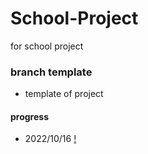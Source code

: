 # School-Project
 for school project

### branch template
- template of project

#### progress
- 2022/10/16
[!](../../OBS%20outputFiles/20221016.mp4)